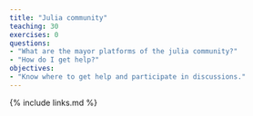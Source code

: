 ```yaml
---
title: "Julia community"
teaching: 30
exercises: 0
questions:
- "What are the mayor platforms of the julia community?"
- "How do I get help?"
objectives:
- "Know where to get help and participate in discussions."
---
```


{% include links.md %}
